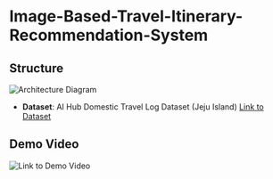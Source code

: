 # Image-Based-Travel-Itinerary-Recommendation-System

## Structure

![Architecture Diagram]()

* **Dataset**: AI Hub Domestic Travel Log Dataset (Jeju Island)
  [Link to Dataset]([https://www.aihub.or.kr/aihubdata/data/view.do?currMenu=115&topMenu=100&dataSetSn=71305](https://www.aihub.or.kr/aihubdata/data/view.do?currMenu=115&topMenu=100&dataSetSn=71780))

## Demo Video

![Link to Demo Video](https://drive.google.com/file/d/1ZCbBrkqJAyXvTCubujSGOWp2QsFf5ZRL/view?usp=sharing)
